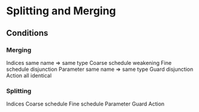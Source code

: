 # Splitting and Merging

## Conditions

### Merging

Indices
	same name => same type
Coarse schedule
	weakening
Fine schedule
	disjunction
Parameter
	same name => same type
Guard
	disjunction
Action
	all identical


### Splitting

Indices
    <!-- same name => same type -->
Coarse schedule
    <!-- weakening -->
Fine schedule
    <!-- disjunction -->
Parameter
    <!-- same name => same type -->
Guard
    <!-- disjunction -->
Action
    <!-- all identical -->
